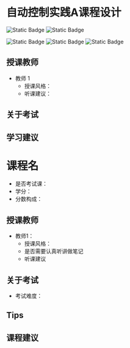 # 自动控制实践A课程设计

![Static Badge](https://img.shields.io/badge/%E8%80%83%E6%9F%A5%E8%AF%BE-green)   ![Static Badge](https://img.shields.io/badge/%E5%AD%A6%E5%88%86-1-moccasin)

![Static Badge](https://img.shields.io/badge/%E6%88%90%E7%BB%A9%E6%9E%84%E6%88%90-gold)  ![Static Badge](https://img.shields.io/badge/实验报告-40%25-wheat)  ![Static Badge](https://img.shields.io/badge/答辩-60%25-wheat)


## 授课教师

- 教师 1
  - 授课风格：
  - 听课建议：

## 关于考试

## 学习建议
# 课程名
- 是否考试课：
- 学分：
- 分数构成：

## 授课教师
- 教师1：
  - 授课风格：
  - 是否需要认真听讲做笔记
  - 听课建议

## 关于考试
- 考试难度：

## Tips

## 课程建议